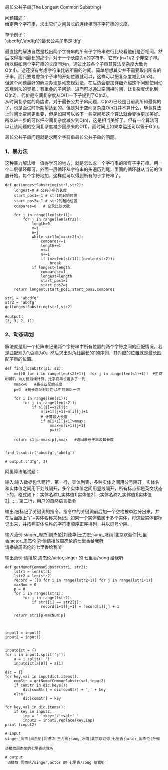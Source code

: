最长公共子串(The Longest Common Substring)

问题描述：   
给定两个字符串，求出它们之间最长的连续相同子字符串的长度。

举个例子：  
'abcdfg','abdfg'的最长公共子串是‘dfg’

最直接的解法自然是找出两个字符串的所有子字符串进行比较看他们是否相同，然后取得相同最长的那个。对于一个长度为n的字符串，它有n(n+1)/2 个非空子串。所以假如两个字符串的长度同为n，通过比较各个子串其算法复杂度大致为O(n4)。这还没有考虑字符串比较所需的时间。简单想想其实并不需要取出所有的子串，而只要考虑每个子串的开始位置就可以，这样可以把复杂度减到O(n3)。   
但这个问题最好的解决办法是动态规划法，在后边会更加详细介绍这个问题使用动态规划法的契机：有重叠的子问题。进而可以通过空间换时间，让复杂度优化到O(n2)，代价是空间复杂度从O(1)一下子提到了O(n2)。   
从时间复杂度的角度讲，对于最长公共子串问题，O(n2)已经是目前我所知最优的了，也是面试时所期望达到的。但是对于空间复杂度O(n2)并不算什么，毕竟算法上时间比空间更重要，但是如果可以省下一些空间那这个算法就会变得更加美好。所以进一步的可以把空间复杂度减少到O(n)，这是相当美好了。但有一个算法可以让该问题的空间复杂度减少回原来的O(1)，而时间上如果幸运还可以等于O(n)。

最长公共子串问题就是求两个字符串最长公共子串的问题。

### 1、暴力法

这种暴力解法唯一值得学习的地方，就是怎么求一个字符串的所有子字符串。用一个二层循环即可，外面一层循环从字符串的头遍历到尾，里面的循环就从当前的位置开始，每个字符地加，这样就可以得到所有的子字符串了。
```
def getLongestSubstring(str1,str2):
    longest=0 # 公共子串的长度
    start_pos1=-1 # str1的起始位置
    start_pos2=-1 # str2的起始位置
    compares=0   # 记录比较次数

    for i in range(len(str1)):
        for j in range(len(str2)):
            length=0
            m=i
            n=j
            while str1[m]==str2[n]:
                compares+=1
                length+=1
                m+=1
                n+=1
                if (m>=len(str1))|(n>=len(str2)):
                    break
            if longest<length:
                compares+=1
                longest=length
                start_pos1=i
                start_pos2=j
    return longest,start_pos1,start_pos2,compares

str1 = 'abcdfg'
str2 = 'abdfg'
getLongestSubstring(str1,str2)

#output：
(3, 3, 2, 11)
```

### 2、动态规划

解法就是用一个矩阵来记录两个字符串中所有位置的两个字符之间的匹配情况，若是匹配则为1,否则为0。然后求出对角线最长的1的序列，其对应的位置就是最长匹配子串的位置。

```
def find_lcsubstr(s1, s2): 
	m=[[0 for i in range(len(s2)+1)]  for j in range(len(s1)+1)]  #生成0矩阵，为方便后续计算，比字符串长度多了一列
	mmax=0   #最长匹配的长度
	p=0  #最长匹配对应在s1中的最后一位

	for i in range(len(s1)):
		for j in range(len(s2)):
			if s1[i]==s2[j]:
				m[i+1][j+1]=m[i][j]+1
                # 计算最大长度
				if m[i+1][j+1]>mmax:
					mmax=m[i+1][j+1]
					p=i+1

	return s1[p-mmax:p],mmax   #返回最长子串及其长度

 
find_lcsubstr('abcdfg','abdfg')

# output:('dfg', 3)
```





阿里算法笔试题：

输入:输入数据包含两行，第一行，实体列表，多种实体之间用分号隔开，实体名和实体值之间用下划线隔开，多个实体值之间用竖线隔开，所有标点都是英文状态下的，格式如下：实体名称1_实体值1|实体值2|…;实体名称2_实体值1|实体值2|…;… 第二行，用户的自然语言指令   

输出:被标记了关键词的指令。指令中的关键词前后加一个空格被单独分出来，并在后面跟上"/"+实体名称来标记。如果一个实体值属于多个实体，将这些实体都标记出来，并按照实体名称的字符串顺序正序排列，并以逗号分隔。

输入范例:singer_周杰|周杰伦|刘德华|王力宏;song_冰雨|北京欢迎你|七里香;actor_周杰伦|孙俪请播放周杰伦的七里香给我听   
请播放周杰伦的七里香给我听   

输出范例:请播放 周杰伦/actor,singer 的 七里香/song 给我听

```
def getNumofCommonSubstr(str1, str2):
    lstr1 = len(str1)
    lstr2 = len(str2)
    record = [[0 for i in range(lstr2+1)] for j in range(lstr1+1)]  
    maxNum = 0        
    p = 0              
    for i in range(lstr1):
        for j in range(lstr2):
            if str1[i] == str2[j]:
                record[i+1][j+1] = record[i][j] + 1
         
    return str1[p-maxNum:p]   



input1 = input()
input2 = input()


inputdict = {}
for i in input1.split(';'):
    a = i.split('_')
    inputdict[a[0]] = a[1]

dic = {}
for key,val in inputdict.items():
    comStr = getNumofCommonSubstr(val,input2)
    if comStr in dic.keys():
        dic[comStr] = dic[comStr] + ',' + key
    else:
        dic[comStr] = key
        
for key,val in dic.items():
    if key in input2:
        inp = ' '+key+'/'+val+' '
        input2 = input2.replace(key,inp)
print (input2)

# input
singer_周杰|周杰伦|刘德华|王力宏;song_冰雨|北京欢迎你|七里香;actor_周杰伦|孙俪

请播放周杰伦的七里香给我听

# output
'请播放 周杰伦/singer,actor 的 七里香/song 给我听'
```

